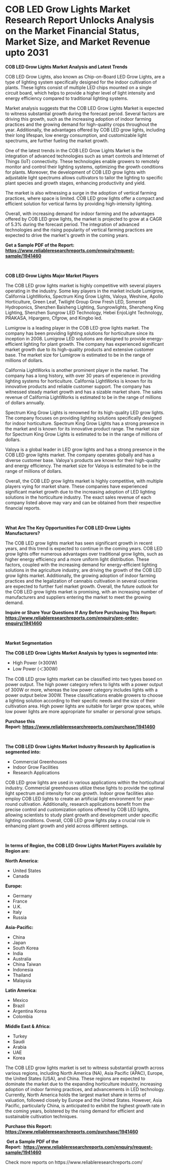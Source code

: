 <p><h1>COB LED Grow Lights Market Research Report Unlocks Analysis on the Market Financial Status, Market Size, and Market Revenue upto 2031</h1></p><p><strong>COB LED Grow Lights Market Analysis and Latest Trends</strong></p>
<p><p>COB LED Grow Lights, also known as Chip-on-Board LED Grow Lights, are a type of lighting system specifically designed for the indoor cultivation of plants. These lights consist of multiple LED chips mounted on a single circuit board, which helps to provide a higher level of light intensity and energy efficiency compared to traditional lighting systems.</p><p>Market analysis suggests that the COB LED Grow Lights Market is expected to witness substantial growth during the forecast period. Several factors are driving this growth, such as the increasing adoption of indoor farming practices and the growing demand for high-quality crops throughout the year. Additionally, the advantages offered by COB LED grow lights, including their long lifespan, low energy consumption, and customizable light spectrums, are further fueling the market growth.</p><p>One of the latest trends in the COB LED Grow Lights Market is the integration of advanced technologies such as smart controls and Internet of Things (IoT) connectivity. These technologies enable growers to remotely monitor and control their lighting systems, optimizing the growth conditions for plants. Moreover, the development of COB LED grow lights with adjustable light spectrums allows cultivators to tailor the lighting to specific plant species and growth stages, enhancing productivity and yield.</p><p>The market is also witnessing a surge in the adoption of vertical farming practices, where space is limited. COB LED grow lights offer a compact and efficient solution for vertical farms by providing high-intensity lighting.</p><p>Overall, with increasing demand for indoor farming and the advantages offered by COB LED grow lights, the market is projected to grow at a CAGR of 5.3% during the forecast period. The integration of advanced technologies and the rising popularity of vertical farming practices are expected to drive the market's growth in the coming years.</p></p>
<p><strong>Get a Sample PDF of the Report:&nbsp; <a href="https://www.reliableresearchreports.com/enquiry/request-sample/1941460">https://www.reliableresearchreports.com/enquiry/request-sample/1941460</a></strong></p>
<p>&nbsp;</p>
<p><strong>COB LED Grow Lights Major Market Players</strong></p>
<p><p>The COB LED grow lights market is highly competitive with several players operating in the industry. Some key players in the market include Lumigrow, California LightWorks, Spectrum King Grow Lights, Valoya, Weshine, Apollo Horticulture, Green Leaf, Twilight Group Grow Fresh LED, Somerset Hydroponics, Shenzhen Baisheng Lighting, Sungrowlights, Shenzheng King Lighting, Shenzhen Sungrow LED Technology, Hebei EnjoLight Technology, PRAKASA, Hipargero, Cfgrow, and Kingbo led.</p><p>Lumigrow is a leading player in the COB LED grow lights market. The company has been providing lighting solutions for horticulture since its inception in 2008. Lumigrow LED solutions are designed to provide energy-efficient lighting for plant growth. The company has experienced significant market growth due to its high-quality products and extensive customer base. The market size for Lumigrow is estimated to be in the range of millions of dollars.</p><p>California LightWorks is another prominent player in the market. The company has a long history, with over 30 years of experience in providing lighting systems for horticulture. California LightWorks is known for its innovative products and reliable customer support. The company has witnessed steady market growth and has a sizable market share. The sales revenue of California LightWorks is estimated to be in the range of millions of dollars annually.</p><p>Spectrum King Grow Lights is renowned for its high-quality LED grow lights. The company focuses on providing lighting solutions specifically designed for indoor horticulture. Spectrum King Grow Lights has a strong presence in the market and is known for its innovative product range. The market size for Spectrum King Grow Lights is estimated to be in the range of millions of dollars.</p><p>Valoya is a global leader in LED grow lights and has a strong presence in the COB LED grow lights market. The company operates globally and has a diverse customer base. Valoya's products are known for their high-quality and energy efficiency. The market size for Valoya is estimated to be in the range of millions of dollars.</p><p>Overall, the COB LED grow lights market is highly competitive, with multiple players vying for market share. These companies have experienced significant market growth due to the increasing adoption of LED lighting solutions in the horticulture industry. The exact sales revenue of each company listed above may vary and can be obtained from their respective financial reports.</p></p>
<p>&nbsp;</p>
<p><strong>What Are The Key Opportunities For COB LED Grow Lights Manufacturers?</strong></p>
<p><p>The COB LED grow lights market has seen significant growth in recent years, and this trend is expected to continue in the coming years. COB LED grow lights offer numerous advantages over traditional grow lights, such as higher energy efficiency and a more uniform light distribution. These factors, coupled with the increasing demand for energy-efficient lighting solutions in the agriculture industry, are driving the growth of the COB LED grow lights market. Additionally, the growing adoption of indoor farming practices and the legalization of cannabis cultivation in several countries are expected to further fuel market growth. Overall, the future outlook for the COB LED grow lights market is promising, with an increasing number of manufacturers and suppliers entering the market to meet the growing demand.</p></p>
<p><strong>Inquire or Share Your Questions If Any Before Purchasing This Report: <a href="https://www.reliableresearchreports.com/enquiry/pre-order-enquiry/1941460">https://www.reliableresearchreports.com/enquiry/pre-order-enquiry/1941460</a></strong></p>
<p>&nbsp;</p>
<p><strong>Market Segmentation</strong></p>
<p><strong>The COB LED Grow Lights Market Analysis by types is segmented into:</strong></p>
<p><ul><li>High Power (≥300W)</li><li>Low Power (＜300W)</li></ul></p>
<p><p>The COB LED grow lights market can be classified into two types based on power output. The high power category refers to lights with a power output of 300W or more, whereas the low power category includes lights with a power output below 300W. These classifications enable growers to choose a lighting solution according to their specific needs and the size of their cultivation area. High power lights are suitable for larger grow spaces, while low power lights are more appropriate for smaller or personal grow setups.</p></p>
<p><strong>Purchase this Report:&nbsp;<a href="https://www.reliableresearchreports.com/purchase/1941460">https://www.reliableresearchreports.com/purchase/1941460</a></strong></p>
<p>&nbsp;</p>
<p><strong>The COB LED Grow Lights Market Industry Research by Application is segmented into:</strong></p>
<p><ul><li>Commercial Greenhouses</li><li>Indoor Grow Facilities</li><li>Research Applications</li></ul></p>
<p><p>COB LED grow lights are used in various applications within the horticultural industry. Commercial greenhouses utilize these lights to provide the optimal light spectrum and intensity for crop growth. Indoor grow facilities also employ COB LED lights to create an artificial light environment for year-round cultivation. Additionally, research applications benefit from the precise control and customization options offered by COB LED lights, allowing scientists to study plant growth and development under specific lighting conditions. Overall, COB LED grow lights play a crucial role in enhancing plant growth and yield across different settings.</p></p>
<p>&nbsp;</p>
<p><strong>In terms of Region, the COB LED Grow Lights Market Players available by Region are:</strong></p>
<p>
    <p> <strong> North America: </strong>
        <ul>
            <li>United States</li>
            <li>Canada</li>
        </ul>
        </p> 
    <p> <strong> Europe: </strong>
        <ul>
            <li>Germany</li>
            <li>France</li>
            <li>U.K.</li>
            <li>Italy</li>
            <li>Russia</li>
        </ul>
        </p> 
    <p> <strong> Asia-Pacific: </strong>
        <ul>
            <li>China</li>
            <li>Japan</li>
            <li>South Korea</li>
            <li>India</li>
            <li>Australia</li>
            <li>China Taiwan</li>
            <li>Indonesia</li>
            <li>Thailand</li>
            <li>Malaysia</li>
        </ul>
        </p> 
    <p> <strong> Latin America: </strong>
        <ul>
            <li>Mexico</li>
            <li>Brazil</li>
            <li>Argentina Korea</li>
            <li>Colombia</li>
        </ul>
        </p> 
    <p> <strong> Middle East & Africa: </strong>
        <ul>
            <li>Turkey</li>
            <li>Saudi</li>
            <li>Arabia</li>
            <li>UAE</li>
            <li>Korea</li>
        </ul>
    </p>
    </p>
<p><p>The COB LED grow lights market is set to witness substantial growth across various regions, including North America (NA), Asia Pacific (APAC), Europe, the United States (USA), and China. These regions are expected to dominate the market due to the expanding horticulture industry, increasing adoption of indoor farming practices, and advancements in LED technology. Currently, North America holds the largest market share in terms of valuation, followed closely by Europe and the United States. However, Asia Pacific, particularly China, is anticipated to exhibit the highest growth rate in the coming years, bolstered by the rising demand for efficient and sustainable cultivation techniques.</p></p>
<p><strong>Purchase this Report: <a href="https://www.reliableresearchreports.com/purchase/1941460">https://www.reliableresearchreports.com/purchase/1941460</a></strong></p>
<p>&nbsp;<strong>Get a Sample PDF of the Report:&nbsp;&nbsp;<a href="https://www.reliableresearchreports.com/enquiry/request-sample/1941460">https://www.reliableresearchreports.com/enquiry/request-sample/1941460</a></strong></p>
<p><strong></strong></p>
<p>Check more reports on https://www.reliableresearchreports.com/</p>
